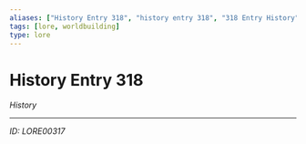 ```yaml
---
aliases: ["History Entry 318", "history entry 318", "318 Entry History"]
tags: [lore, worldbuilding]
type: lore
---
```


# History Entry 318

*History*

---
*ID: LORE00317*